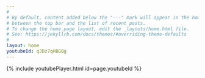 ```yaml
---
#
# By default, content added below the "---" mark will appear in the home page
# between the top bar and the list of recent posts.
# To change the home page layout, edit the _layouts/home.html file.
# See: https://jekyllrb.com/docs/themes/#overriding-theme-defaults
#
layout: home
youtubeId: qJDz7qHBGQg
---
```


{% include youtubePlayer.html id=page.youtubeId %}

<br/>
